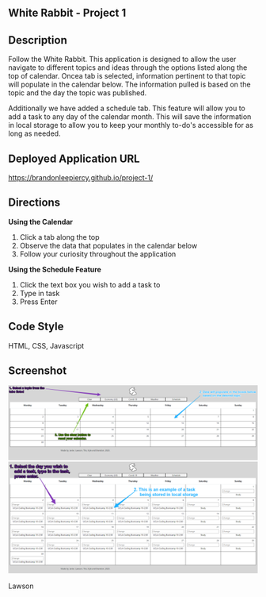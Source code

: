 **White Rabbit - Project 1**
----------------
**Description**
----------------
Follow the White Rabbit. This application is designed to allow the user navigate 
to different topics and ideas through the options listed along the top of calendar. 
Oncea tab is selected, information pertinent to that topic will populate in the 
calendar below. The information pulled is based on the topic and the day the 
topic was published.

Additionally we have added a schedule tab. This feature will allow you to add a
task to any day of the calendar month. This will save the information in local 
storage to allow you to keep your monthly to-do's accessible for as long as 
needed. 

**Deployed Application URL**
----------------
https://brandonleepiercy.github.io/project-1/

**Directions**
----------------

**Using the Calendar**
1.  Click a tab along the top
2.  Observe the data that populates in the calendar below
3.  Follow your curiosity throughout the application 

**Using the Schedule Feature**
1. Click the text box you wish to add a task to
2. Type in task
3. Press Enter

**Code Style**
----------------
HTML,
CSS,
Javascript

**Screenshot**
----------------
![image](https://github.com/brandonleepiercy/project-1/blob/main/assets/images/calendar1.png)
![image](https://github.com/brandonleepiercy/project-1/blob/main/assets/images/calendar2.png)

Lawson
